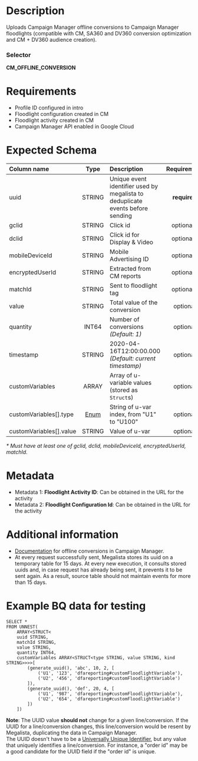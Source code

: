 # Description

Uploads Campaign Manager offline conversions to Campaign Manager floodlights (compatible with CM, SA360 and DV360 conversion optimization and CM + DV360 audience creation).

### Selector
**CM_OFFLINE_CONVERSION**

# Requirements

- Profile ID configured in intro
- Floodlight configuration created in CM
- Floodlight activity created in CM
- Campaign Manager API enabled in Google Cloud

# Expected Schema

| Column name | Type | Description | Requirement |
| :--- | :---: | :--- | :---: |
| uuid | STRING | Unique event identifier used by megalista to deduplicate events before sending | **required**|
| gclid |STRING | Click id | optional* |
| dclid |STRING | Click id for Display & Video | optional* |
| mobileDeviceId | STRING | Mobile Advertising ID | optional* |
| encryptedUserId | STRING | Extracted from CM reports | optional* |
| matchId | STRING | Sent to floodlight tag | optional* |
| value | STRING | Total value of the conversion | optional |
| quantity | INT64 | Number of conversions _(Default: 1)_ | optional |
| timestamp | STRING | 2020-04-16T12:00:00.000 _(Default: current timestamp)_ | optional |
| customVariables | ARRAY | Array of u-variable values (stored as `Struct`s) | optional |
| customVariables[].type | [Enum](https://developers.google.com/doubleclick-advertisers/rest/v3.4/Conversion#Type) | String of u-var index, from "U1" to "U100" | optional |
| customVariables[].value | STRING | Value of u-var | optional |

_\* Must have at least one of gclid, dclid, mobileDeviceId, encryptedUserId, matchId._
# Metadata

- Metadata 1: **Floodlight Activity ID**: Can be obtained in the URL for the activity
- Metadata 2: **Floodlight Configuration Id**:  Can be obtained in the URL for the activity

# Additional information
- [Documentation](https://support.google.com/searchads/answer/7384231?hl=en) for offline conversions in Campaign Manager.
- At every request successfully sent, Megalista stores its uuid on a temporary table for 15 days. At every new execution, it consults stored uuids and, in case request has already being sent, it  prevents it to be sent again. As a result, source table should not maintain events for more than 15 days.

# Example BQ data for testing
```
SELECT *
FROM UNNEST(
    ARRAY<STRUCT<
    uuid STRING,
    matchId STRING,
    value STRING,
    quantity INT64,
    customVariables ARRAY<STRUCT<type STRING, value STRING, kind STRING>>>>[
        (generate_uuid(), 'abc', 10, 2, [
            ('U1', '123', 'dfareporting#customFloodlightVariable'),
            ('U2', '456', 'dfareporting#customFloodlightVariable')
        ]),
        (generate_uuid(), 'def', 20, 4, [
            ('U1', '987', 'dfareporting#customFloodlightVariable'),
            ('U2', '654', 'dfareporting#customFloodlightVariable')
        ])
    ])
```

**Note**: The UUID value **should not** change for a given line/conversion. If the UUID for a line/conversion changes, this line/conversion would be resent by Megalista, duplicating the data in Campaign Manager.  
The UUID doesn't have to be a [Universally Unique Identifier](https://en.wikipedia.org/wiki/Universally_unique_identifier), but any value that uniquely identifies a line/conversion. For instance, a "order id" may be a good candidate for the UUID field if the "order id" is unique.